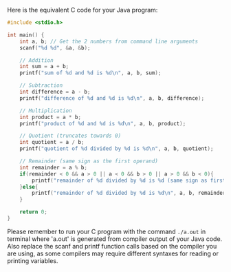 Here is the equivalent C code for your Java program:

```C
#include <stdio.h>

int main() {
    int a, b; // Get the 2 numbers from command line arguments
    scanf("%d %d", &a, &b);

    // Addition
    int sum = a + b;
    printf("sum of %d and %d is %d\n", a, b, sum);

    // Subtraction
    int difference = a - b;
    printf("difference of %d and %d is %d\n", a, b, difference);

    // Multiplication
    int product = a * b;
    printf("product of %d and %d is %d\n", a, b, product);

    // Quotient (truncates towards 0)
    int quotient = a / b;
    printf("quotient of %d divided by %d is %d\n", a, b, quotient);

    // Remainder (same sign as the first operand)
    int remainder = a % b;
    if(remainder < 0 && a > 0 || a < 0 && b > 0 || a > 0 && b < 0){
        printf("remainder of %d divided by %d is %d (same sign as first operand)\n", a, b, remainder);
    }else{
        printf("remainder of %d divided by %d is %d\n", a, b, remainder);
    }

    return 0;
}
```
Please remember to run your C program with the command `./a.out` in terminal where 'a.out' is generated from compiler output of your Java code. Also replace the scanf and printf function calls based on the compiler you are using, as some compilers may require different syntaxes for reading or printing variables.
